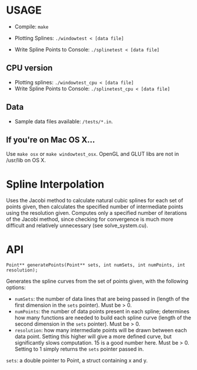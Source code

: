 USAGE
=====
 - Compile: `make`

 - Plotting Splines: `./windowtest < [data file]`
 - Write Spline Points to Console: `./splinetest < [data file]`

CPU version
-----------
 - Plotting splines: `./windowtest_cpu < [data file]`
 - Write Spline Points to Console: `./splinetest_cpu < [data file]`

Data
----
 - Sample data files available: `/tests/*.in`.

If you're on Mac OS X...
------------------------
Use `make osx` or `make windowtest_osx`. OpenGL and GLUT libs are not in /usr/lib on OS X.


Spline Interpolation
====================
Uses the Jacobi method to calculate natural cubic splines for each set of points given, then calculates the specified number of intermediate points using the resolution given. Computes only a specified number of iterations of the Jacobi method, since checking for convergence is much more difficult and relatively unnecessary (see solve_system.cu).

API
===
    Point** generatePoints(Point** sets, int numSets, int numPoints, int resolution);

Generates the spline curves from the set of points given, with the following options:
 - `numSets`: the number of data lines that are being passed in (length of the first dimension in the `sets` pointer). Must be > 0.
 - `numPoints`: the number of data points present in each spline; determines how many functions are needed to build each spline curve (length of the second dimension in the `sets` pointer). Must be > 0.
 - `resolution`: how many intermediate points will be drawn between each data point. Setting this higher will give a more defined curve, but significantly slows computation. 15 is a good number here. Must be > 0. Setting to 1 simply returns the `sets` pointer passed in.

`sets`: a double pointer to Point, a struct containing x and y.
